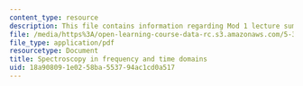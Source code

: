 ```yaml
---
content_type: resource
description: This file contains information regarding Mod 1 lecture summary 2.
file: /media/https%3A/open-learning-course-data-rc.s3.amazonaws.com/5-35-introduction-to-experimental-chemistry-fall-2012/18a908091e0258ba553794ac1cd0a517_MIT5_35F12_Module_1LS2.pdf
file_type: application/pdf
resourcetype: Document
title: Spectroscopy in frequency and time domains
uid: 18a90809-1e02-58ba-5537-94ac1cd0a517
---
```

